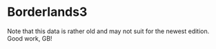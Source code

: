 # Borderlands3
Note that this data is rather old and may not suit for the newest edition. Good work, GB!
